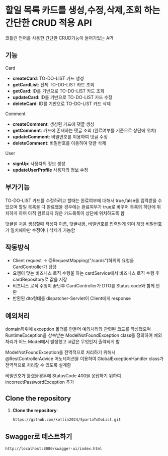 # 할일 목록 카드를 생성,수정,삭제,조회 하는 간단한 CRUD 적용 API

코틀린 언어를 사용한 간단한 CRUD기능이 들어가있는 API

## 기능

Card
- **createCard**: TO-DO-LIST 카드 생성
- **getCardList**: 전체 TO-DO-LIST 카드 조회
- **getCard**: ID를 기반으로 TO-DO-LIST 카드 조회 
- **updateCard**: ID를 기반으로 TO-DO-LIST 카드 수정
- **deleteCard**: ID를 기반으로 TO-DO-LIST 카드 삭제


Comment
- **createComment**: 생성된 카드에 댓글 생성
- **getComment**: 카드에 존재하는 댓글 조회 (완료여부를 기준으로 상단에 위치)
- **updateComment**: 비밀번호를 이용하여 댓글 수정
- **deleteComment**: 비밀번호를 이용하여 댓글 삭제

User
- **signUp**: 사용자의 정보 생성
- **updateUserProfile** 사용자의 정보 수정



## 부가기능

TO-DO-LIST 카드를 수정하려고 할때는 완료여부에 대해서 true,false를 입력받을 수 있으며 할일 목록을 다 완료했을 경우에는 완료여부가 true로 바꾸어 목록의 하단에 위치하게 하여
아직 완료되지 않은 카드목록이 상단에 위치하도록 함

댓글을 처음 생성할때 작성자 이름, 댓글내용, 비밀번호를 입력받게 되며 해당 비밀번호가 일치해야만 수정이나 삭제가 가능함



## 작동방식

- Client request -> @RequestMapping("/cards")하위의 요청을 CardController가 담당
- 요쳉이 맞는 비즈니스 로직 수행울 하는 cardService에서 비즈니스 로직 수행 후 cardRepository로 값을 저장
- 비즈니스 로직 수행이 끝난후 CardController가  DTO를 Status code와 함께 반환
- 반환된 dto형태를 dispatcher-Servlet이 Client에게 response


## 예외처리

domain하위에 exception 폴더를 만들어 예외처리와 관련된 코드를 작성했으며
RuntimeException을 상속받는 ModelNotFoundException class를 정의하여 예외처리가 어느 Model에서 발생했고 id값은 무엇인지 출력되게 함

 ModelNotFoundException를 전역적으로 처리하기 위해서 @RestControllerAdvice 어노테이션을 이용하여 GlobalExceptionHandler class가 전역적으로 처리할 수 있도록 설계함

비밀번호가 틀렸을경우에 StatusCode 400을 응답하기 위하여 incorrectPasswordException 추가

## Clone the repository

1. **Clone the repository**:
    ```bash
    https://github.com/kotlin2024/SpartaToDoList.git
    ```


## Swagger로 테스트하기

   ```bash
 http://localhost:8080/swagger-ui/index.html
```
